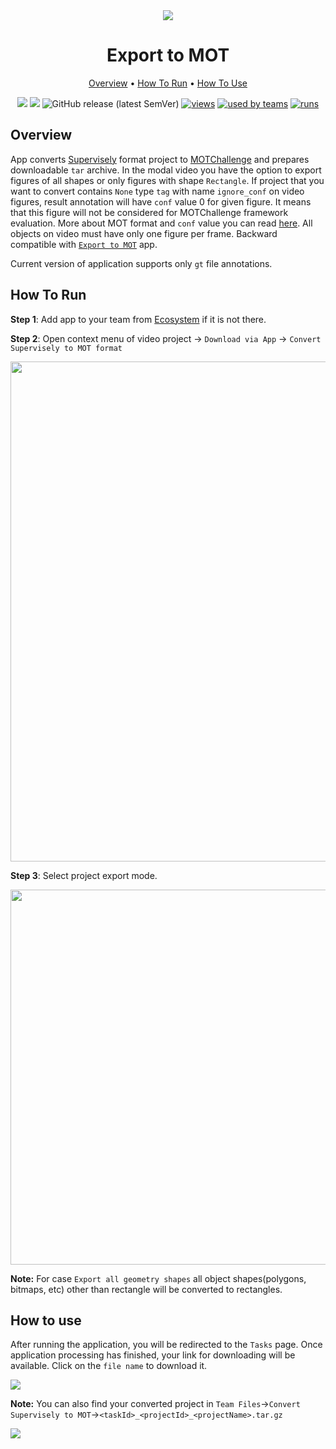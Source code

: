 <div align="center" markdown>
<img src="https://i.imgur.com/wDdLM8H.png"/>


# Export to MOT

<p align="center">
  <a href="#Overview">Overview</a> •
  <a href="#How-To-Run">How To Run</a> •
  <a href="#How-To-Use">How To Use</a>
</p>

[![](https://img.shields.io/badge/supervisely-ecosystem-brightgreen)](https://ecosystem.supervise.ly/apps/supervisely-ecosystem/export-to-mot-format)
[![](https://img.shields.io/badge/slack-chat-green.svg?logo=slack)](https://supervise.ly/slack)
![GitHub release (latest SemVer)](https://img.shields.io/github/v/release/supervisely-ecosystem/export-to-mot-format)
[![views](https://app.supervise.ly/public/api/v3/ecosystem.counters?repo=supervisely-ecosystem/export-to-mot-format&counter=views&label=views)](https://supervise.ly)
[![used by teams](https://app.supervise.ly/public/api/v3/ecosystem.counters?repo=supervisely-ecosystem/export-to-mot-format&counter=downloads&label=used%20by%20teams)](https://supervise.ly)
[![runs](https://app.supervise.ly/public/api/v3/ecosystem.counters?repo=supervisely-ecosystem/export-to-mot-format&counter=runs&label=runs&123)](https://supervise.ly)

</div>

## Overview

App converts [Supervisely](https://docs.supervise.ly/data-organization/00_ann_format_navi) format project to [MOTChallenge](https://motchallenge.net/) and prepares downloadable `tar` archive. 
In the modal video you have the option to export figures of all shapes or only figures with shape `Rectangle`. If project that you want to convert contains `None` type `tag` with name `ignore_conf` on video figures, result annotation will have `conf` value 0 for given figure. It means that this figure will not be considered for MOTChallenge framework evaluation. More about MOT format and `conf` value you can read [here](https://motchallenge.net/instructions/). All objects on video must have only one figure per frame. Backward compatible with [`Export to MOT`](https://github.com/supervisely-ecosystem/export-to-mot-format) app.

Current version of application supports only `gt` file annotations.

## How To Run 
**Step 1**: Add app to your team from [Ecosystem](https://ecosystem.supervise.ly/apps/export-to-mot-format) if it is not there.

**Step 2**: Open context menu of video project -> `Download via App` -> `Convert Supervisely to MOT format` 

<img src="https://i.imgur.com/nk80QLx.png" width="800px"/>

**Step 3**: Select project export mode.

<img src="https://i.imgur.com/HN3gFAv.png" width="600px"/>

**Note:** For case `Export all geometry shapes` all object shapes(polygons, bitmaps, etc) other than rectangle will be converted to rectangles.

## How to use

After running the application, you will be redirected to the `Tasks` page. Once application processing has finished, your link for downloading will be available. Click on the `file name` to download it.

<img src="https://i.imgur.com/4oE9sxi.png"/>

**Note:** You can also find your converted project in `Team Files`->`Convert Supervisely to MOT`->`<taskId>_<projectId>_<projectName>.tar.gz`

<img src="https://i.imgur.com/3pDolxh.png"/>
